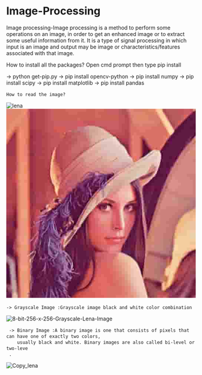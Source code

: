 # Image-Processing
 Image processing-Image processing is a method to perform some operations on an image, in order to get an enhanced image or to extract some useful information from it. 
 It is a type of signal processing in which input is an image and output may be image or 
 characteristics/features associated with that image.
 
 How to install all the packages?
 Open cmd prompt then type pip install
 
  -> python get-pip.py
  -> pip install opencv-python
  -> pip install numpy
  -> pip install scipy
  -> pip install matplotlib
  -> pip install pandas
  
    How to read the image?
    
   ![lena](https://user-images.githubusercontent.com/44410930/93210084-a71e2f00-f77c-11ea-972b-f54e134e5eaf.png)
   ![lena](images/lena2.jpg)
   
    -> Grayscale Image :Grayscale image black and white color combination
        
![8-bit-256-x-256-Grayscale-Lena-Image](https://user-images.githubusercontent.com/44410930/93210897-121c3580-f77e-11ea-8845-2a2bc7a443ea.png)
     
     -> Binary Image :A binary image is one that consists of pixels that can have one of exactly two colors,
        usually black and white. Binary images are also called bi-level or two-leve
     .
     
![Copy_lena](https://user-images.githubusercontent.com/44410930/93211555-07ae6b80-f77f-11ea-8a84-50af090878d2.png)


     



    
